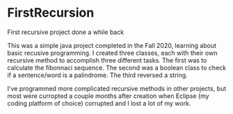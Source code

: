 # FirstRecursion
First recursive project done a while back

This was a simple java project completed in the Fall 2020, learning about basic recusive programming.
I created three classes, each with their own recursive method to accomplish three different tasks.
The first was to calculate the fibonnaci sequence.
The second was a boolean class to check if a sentence/word is a palindrome.
The third reversed a string.

I've programmed more complicated recursive methods in other projects, but most were curropted
a couple months after creation when Eclipse (my coding platform of choice) corrupted and I lost
a lot of my work.
